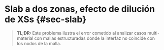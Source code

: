 # Slab a dos zonas, efecto de dilución de XSs {#sec-slab}

> **TL;DR:** Este problema ilustra el error cometido al analizar casos multi-material con mallas estructuradas donde la interfaz no coincide con los nodos de la malla.

